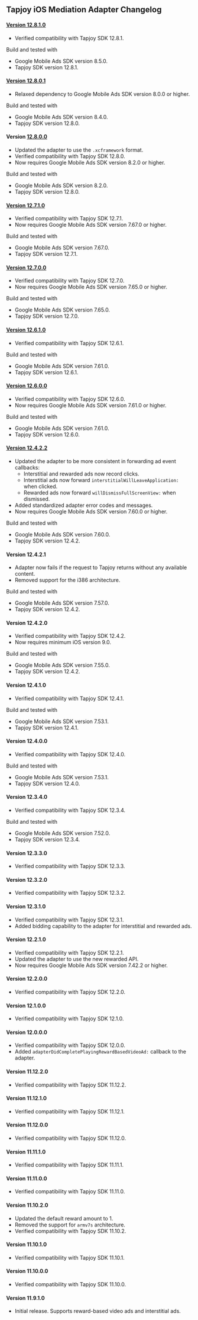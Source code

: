 ## Tapjoy iOS Mediation Adapter Changelog

#### [Version 12.8.1.0](https://dl.google.com/googleadmobadssdk/mediation/ios/tapjoy/TapjoyAdapter-12.8.1.0.zip)
- Verified compatibility with Tapjoy SDK 12.8.1.

Build and tested with
- Google Mobile Ads SDK version 8.5.0.
- Tapjoy SDK version 12.8.1.

#### [Version 12.8.0.1](https://dl.google.com/googleadmobadssdk/mediation/ios/tapjoy/TapjoyAdapter-12.8.0.1.zip)
- Relaxed dependency to Google Mobile Ads SDK version 8.0.0 or higher.

Build and tested with
- Google Mobile Ads SDK version 8.4.0.
- Tapjoy SDK version 12.8.0.

#### Version [12.8.0.0](https://dl.google.com/googleadmobadssdk/mediation/ios/tapjoy/TapjoyAdapter-12.8.0.0.zip)
- Updated the adapter to use the `.xcframework` format.
- Verified compatibility with Tapjoy SDK 12.8.0.
- Now requires Google Mobile Ads SDK version 8.2.0 or higher.

Build and tested with
- Google Mobile Ads SDK version 8.2.0.
- Tapjoy SDK version 12.8.0.

#### [Version 12.7.1.0](https://dl.google.com/googleadmobadssdk/mediation/ios/tapjoy/TapjoyAdapter-12.7.1.0.zip)
- Verified compatibility with Tapjoy SDK 12.7.1.
- Now requires Google Mobile Ads SDK version 7.67.0 or higher.

Build and tested with
- Google Mobile Ads SDK version 7.67.0.
- Tapjoy SDK version 12.7.1.

#### [Version 12.7.0.0](https://dl.google.com/googleadmobadssdk/mediation/ios/tapjoy/TapjoyAdapter-12.7.0.0.zip)
- Verified compatibility with Tapjoy SDK 12.7.0.
- Now requires Google Mobile Ads SDK version 7.65.0 or higher.

Build and tested with
- Google Mobile Ads SDK version 7.65.0.
- Tapjoy SDK version 12.7.0.

#### [Version 12.6.1.0](https://dl.google.com/googleadmobadssdk/mediation/ios/tapjoy/TapjoyAdapter-12.6.1.0.zip)
- Verified compatibility with Tapjoy SDK 12.6.1.

Build and tested with
- Google Mobile Ads SDK version 7.61.0.
- Tapjoy SDK version 12.6.1.

#### [Version 12.6.0.0](https://dl.google.com/googleadmobadssdk/mediation/ios/tapjoy/TapjoyAdapter-12.6.0.0.zip)
- Verified compatibility with Tapjoy SDK 12.6.0.
- Now requires Google Mobile Ads SDK version 7.61.0 or higher.

Build and tested with
- Google Mobile Ads SDK version 7.61.0.
- Tapjoy SDK version 12.6.0.

#### [Version 12.4.2.2](https://dl.google.com/googleadmobadssdk/mediation/ios/tapjoy/TapjoyAdapter-12.4.2.2.zip)
- Updated the adapter to be more consistent in forwarding ad event callbacks:
    - Interstitial and rewarded ads now record clicks.
    - Interstitial ads now forward `interstitialWillLeaveApplication:` when clicked.
    - Rewarded ads now forward `willDismissFullScreenView:` when dismissed.
- Added standardized adapter error codes and messages.
- Now requires Google Mobile Ads SDK version 7.60.0 or higher.

Build and tested with
- Google Mobile Ads SDK version 7.60.0.
- Tapjoy SDK version 12.4.2.

#### Version 12.4.2.1
- Adapter now fails if the request to Tapjoy returns without any available content.
- Removed support for the i386 architecture.

Build and tested with
- Google Mobile Ads SDK version 7.57.0.
- Tapjoy SDK version 12.4.2.

#### Version 12.4.2.0
- Verified compatibility with Tapjoy SDK 12.4.2.
- Now requires minimum iOS version 9.0.

Build and tested with
- Google Mobile Ads SDK version 7.55.0.
- Tapjoy SDK version 12.4.2.

#### Version 12.4.1.0
- Verified compatibility with Tapjoy SDK 12.4.1.

Build and tested with
- Google Mobile Ads SDK version 7.53.1.
- Tapjoy SDK version 12.4.1.

#### Version 12.4.0.0
- Verified compatibility with Tapjoy SDK 12.4.0.

Build and tested with
- Google Mobile Ads SDK version 7.53.1.
- Tapjoy SDK version 12.4.0.

#### Version 12.3.4.0
- Verified compatibility with Tapjoy SDK 12.3.4.

Build and tested with
- Google Mobile Ads SDK version 7.52.0.
- Tapjoy SDK version 12.3.4.

#### Version 12.3.3.0
- Verified compatibility with Tapjoy SDK 12.3.3.

#### Version 12.3.2.0
- Verified compatibility with Tapjoy SDK 12.3.2.

#### Version 12.3.1.0
- Verified compatibility with Tapjoy SDK 12.3.1.
- Added bidding capability to the adapter for interstitial and rewarded ads.

#### Version 12.2.1.0
- Verified compatibility with Tapjoy SDK 12.2.1.
- Updated the adapter to use the new rewarded API.
- Now requires Google Mobile Ads SDK version 7.42.2 or higher.

#### Version 12.2.0.0
- Verified compatibility with Tapjoy SDK 12.2.0.

#### Version 12.1.0.0
- Verified compatibility with Tapjoy SDK 12.1.0.

#### Version 12.0.0.0
- Verified compatibility with Tapjoy SDK 12.0.0.
- Added `adapterDidCompletePlayingRewardBasedVideoAd:` callback to the adapter.

#### Version 11.12.2.0
- Verified compatibility with Tapjoy SDK 11.12.2.

#### Version 11.12.1.0
- Verified compatibility with Tapjoy SDK 11.12.1.

#### Version 11.12.0.0
- Verified compatibility with Tapjoy SDK 11.12.0.

#### Version 11.11.1.0
- Verified compatibility with Tapjoy SDK 11.11.1.

#### Version 11.11.0.0
- Verified compatibility with Tapjoy SDK 11.11.0.

#### Version 11.10.2.0
- Updated the default reward amount to 1.
- Removed the support for `armv7s` architecture.
- Verified compatibility with Tapjoy SDK 11.10.2.

#### Version 11.10.1.0
- Verified compatibility with Tapjoy SDK 11.10.1.

#### Version 11.10.0.0
- Verified compatibility with Tapjoy SDK 11.10.0.

#### Version 11.9.1.0
- Initial release. Supports reward-based video ads and interstitial ads.
